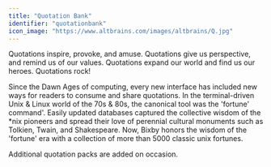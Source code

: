 ```yaml
---
title: "Quotation Bank"
identifier: "quotationbank"
icon_image: "https://www.altbrains.com/images/altbrains/Q.jpg"
---
```

Quotations inspire, provoke, and amuse.  Quotations give us perspective, and remind us of our values.  Quotations expand our world and find us our heroes. Quotations rock!  

Since the Dawn Ages of computing, every new interface has included new ways for readers to consume and share quotations.  In the terminal-driven Unix & Linux world of the 70s & 80s, the canonical tool was the 'fortune' command'.  Easily updated databases captured the collective wisdom of the *nix pioneers and spread their love of perennial cultural monuments such as Tolkien, Twain, and Shakespeare.  Now, Bixby honors the wisdom of the 'fortune' era with a collection of more than 5000 classic unix fortunes.

Additional quotation packs are added on occasion.